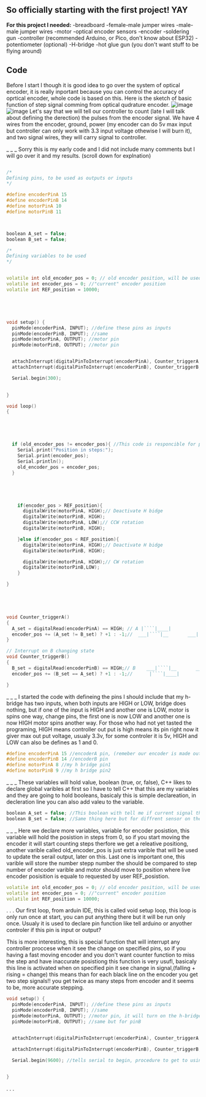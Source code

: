 ## So officially starting with the first project! YAY

**For this project I needed:**
-breadboard
-female-male jumper wires
-male-male jumper wires
-motor
-optical encoder sensors
-encoder
-soldering gun
-controller (recommended Arduino, or Pico, don't know about ESP32)
-potentiometer (optional)
-H-bridge
-hot glue gun (you don't want stuff to be flying around)

## Code

Before I start I though it is good idea to go over the system of optical encoder, it is really inportant because you can control the accuracy of oprtical encoder, whole code is based on this.
Here is the sketch of basic function of step signal comming from optical qudrature encoder.
![image](https://github.com/SprinterBot/SPrinterBot-AWD-Cross_gantry-330/assets/101147725/fa994ce7-d969-4c55-b1f9-9ff525454684)
![image](https://github.com/SprinterBot/SPrinterBot-AWD-Cross_gantry-330/assets/101147725/08d2e32b-96eb-4e2d-8207-62ba59397c69)
Let's say that we will tell our controller to count (late I will talk about defining the derection) the pulses from the encoder signal. We have 4 wires from the encoder, ground, power (my encoder can do 5v max input but controller can only work with 3.3 input voltage othewise I will burn it), and two signal wires, they will carry signal to controller.

_
_
_
Sorry this is my early code and I did not include many comments but I will go over it and my results. (scroll down for explnation)

```cpp

/*
Defining pins, to be used as outputs or inputs
*/

#define encoderPinA 15
#define encoderPinB 14
#define motorPinA 10
#define motorPinB 11



boolean A_set = false;
boolean B_set = false;

/*
Defining variables to be used
*/


volatile int old_encoder_pos = 0; // old encoder position, will be used to creat "new" encoder position
volatile int encoder_pos = 0; //"current" encoder position
volatile int REF_position = 10000;





void setup() {
  pinMode(encoderPinA, INPUT); //define these pins as inputs
  pinMode(encoderPinB, INPUT); //same
  pinMode(motorPinA, OUTPUT); //motor pin
  pinMode(motorPinB, OUTPUT); //motor pin


  attachInterrupt(digitalPinToInterrupt(encoderPinA), Counter_triggerA, CHANGE);
  attachInterrupt(digitalPinToInterrupt(encoderPinB), Counter_triggerB, CHANGE);

  Serial.begin(300);
  

}

void loop() 
{





  if (old_encoder_pos != encoder_pos){ //This code is responcible for printout ot the changing position count
    Serial.print("Position in steps:");
    Serial.print(encoder_pos);
    Serial.println();
    old_encoder_pos = encoder_pos;
  }





    if(encoder_pos > REF_position){
      digitalWrite(motorPinA, HIGH);// Deactivate H bidge 
      digitalWrite(motorPinB, HIGH);
      digitalWrite(motorPinA, LOW);// CCW rotation
      digitalWrite(motorPinB, HIGH);

    }else if(encoder_pos < REF_position){
      digitalWrite(motorPinA, HIGH);// Deactivate H bidge 
      digitalWrite(motorPinB, HIGH);

      digitalWrite(motorPinA, HIGH);// CW rotation
      digitalWrite(motorPinB,LOW);
    }

}
  




void Counter_triggerA()
{
  A_set = digitalRead(encoderPinA) == HIGH; // A |````|____|            |````|____|      
  encoder_pos += (A_set != B_set) ? +1 : -1;//  ___|````|__       ___|````|____|`````
}

// Interrupt on B changing state
void Counter_triggerB() 
{
  B_set = digitalRead(encoderPinB) == HIGH;// B    ___|````|__       ___|````|____|````  
  encoder_pos += (B_set == A_set) ? +1 : -1;//      |````|____|            |````|____|  

}

```
_
_
_
I started the code with defineing the pins
I should include that my h-bridge has two inputs, when both inputs are HIGH or LOW, bridge does nothing, but if one of the input is HIGH and another one is LOW, motor is spins one way, change pins, the first one is now LOW and another one is now HIGH motor spins another way. For those who had not yet tasted the programing, HIGH means controller out put is high means its pin right now it giver max out put voltage, usualy 3.3v, for some controler it is 5v, HIGH and LOW can also be defines as 1 and 0.
  ```cpp
#define encoderPinA 15 //encoderA pin, (remeber our encoder is made out of two sensors)
#define encoderPinB 14 //encoderB pin
#define motorPinA 8 //my h bridge pin1
#define motorPinB 9 //my h bridge pin2
```
_
_
_
These variables will hold value, boolean (true, or, false), C++ likes to declare global varibles at first so I have to tell C++ that this are my variables and they are going to hold booleans, basicaly this is simple declareation, in decleration line you can also add valeu to the variable.
```cpp
boolean A_set = false; //This boolean with tell me if current signal that is coming from encoder A is high or low, in later fucntion we will assighn value to A_set varible, true-if sensor  signalA is high, false if not
boolean B_set = false; //Same thing here but for diffrent sensor on the encoder
```
_
_
_
Here we declare more variables, variable for encoder posistion, this variable will hold the posistion in steps from 0, so if you start moving the encoder it will start counting steps therfore we get a releative positiong, another varible called old_encoder_pos is just extra varible that will be used to update the serail output, later on this. Last one is important one, this varible will store the number stepp number the should be compared to step number of encoder varible and motor should move to position where live encoder posisition is equale to requested by user REF_posistion.
```cpp
volatile int old_encoder_pos = 0; // old encoder position, will be used to creat "new" encoder position
volatile int encoder_pos = 0; //"current" encoder position
volatile int REF_position = 10000;
```
  .
  .
  .
Our first loop, from arduin IDE, this is called void setup loop, this loop is only run once at start, you can put anything there but it will be run only once. Usualy it is used to declare pin function like tell arduino or anyother controler if this pin is input or output?

This is more interesting, this is special function that will interrupt any controller proccese when it see the change on specified pins, so if you having a fast moving encoder and you don't want counter function to miss the step and have inaccurate posistiong this function is very usufl, basicaly this line is activated when on specified pin it see change in signal,(falling + rising = change) this means than for each black line on the encoder you get two step signals!! you get twice as many steps from encoder and it seems to be, more accurate stepping.
```cpp
void setup() {
  pinMode(encoderPinA, INPUT); //define these pins as inputs
  pinMode(encoderPinB, INPUT); //same
  pinMode(motorPinA, OUTPUT); //motor pin, it will turn on the h-bridge
  pinMode(motorPinB, OUTPUT); //same but for pinB


  attachInterrupt(digitalPinToInterrupt(encoderPinA), Counter_triggerA, CHANGE); //InterruptA, for one pin of encoder

  attachInterrupt(digitalPinToInterrupt(encoderPinB), Counter_triggerB, CHANGE); //InterruptB, for another pin of encoder

  Serial.begin(9600); //tells serial to begin, procedure to get to using the serial
  

}
```
.
.
.
